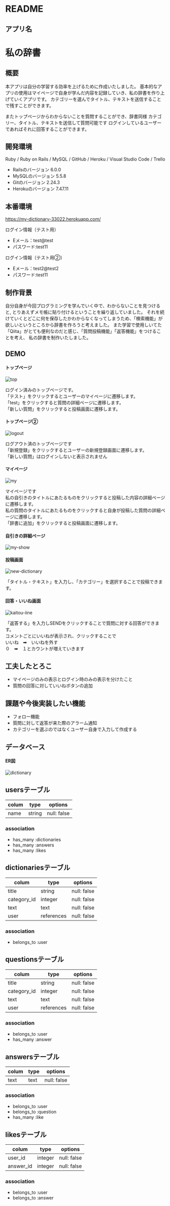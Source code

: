 # README

## アプリ名
<h1>私の辞書</h1>

##  概要
本アプリは自分の学習する効率を上げるために作成いたしました。
基本的なアプリの使用はマイページで自身が学んだ内容を記録していき、私の辞書を作り上げていくアプリです。
カテゴリーを選んでタイトル、テキストを送信することで残すことができます。

またトップページからわからないことを質問することができ、辞書同様
カテゴリー、タイトル、テキストを送信して質問可能です
ログインしているユーザーであればそれに回答することができます。

## 開発環境
Ruby / Ruby on Rails / MySQL / GitHub / Heroku / Visual Studio Code / Trello
- Railsのバージョン 6.0.0
- MySQLのバージョン 5.5.8
- Gitのバージョン 2.24.3
- Herokuのバージョン 7.47.11

## 本番環境
https://my-dictionary-33022.herokuapp.com/

ログイン情報（テスト用）
- Eメール：test@test
- パスワード:test11

ログイン情報（テスト用②）
- Eメール：test2@test2
- パスワード:test11

## 制作背景
自分自身が今回プログラミングを学んでいく中で、わからないことを見つけると,
とりあえずメモ帳に貼り付けるということを繰り返していました。
それを続けていくとどこに何を保存したかわからなくなってしまうため、「検索機能」が欲しいというところから辞書を作ろうと考えました。
また学習で使用しいてた「Qiita」がとても便利なのだと感じ、「質問投稿機能」「返答機能」をつけることを考え、
私の辞書を制作いたしました。

## DEMO

#### トップページ
![top](https://user-images.githubusercontent.com/75667929/106578207-9ed75c80-6582-11eb-9b0b-872fbddbd56f.png)

ログイン済みのトップページです。  
「テスト」をクリックするとユーザーのマイページに遷移します。  
「test」をクリックすると質問の詳細ページに遷移します。  
「新しい質問」をクリックすると投稿画面に遷移します。  

#### トップページ②
![logout](https://user-images.githubusercontent.com/75667929/106578386-cb8b7400-6582-11eb-9480-29e922e744d2.png)

ログアウト済のトップページです  
「新規登録」をクリックするとユーザーの新規登録画面に遷移します。  
「新しい質問」はログインしないと表示されません  

#### マイページ
![my](https://user-images.githubusercontent.com/75667929/106578437-d9d99000-6582-11eb-93dc-75e987e0c43b.png)

マイページです  
私の自引きのタイトルにあたるものをクリックすると投稿した内容の詳細ページに遷移します。  
私の質問のタイトルにあたるものをクリックすると自身が投稿した質問の詳細ページに遷移します。  
「辞書に追加」をクリックすると投稿画面に遷移します。  

#### 自引きの詳細ページ
![my-show](https://user-images.githubusercontent.com/75667929/106579498-1f4a8d00-6584-11eb-9779-0f3c980308e8.png)


#### 投稿画面
![new-dictionary](https://user-images.githubusercontent.com/75667929/106576952-17d5b480-6581-11eb-9069-889d372c1173.png)

「タイトル・テキスト」を入力し、「カテゴリー」を選択することで投稿できます。  

#### 回答・いいね画面
![kaitou-iine](https://user-images.githubusercontent.com/75667929/106577015-30de6580-6581-11eb-9a72-b8422b883ce6.png)

「返答する」を入力しSENDをクリックすることで質問に対する回答ができます。  
コメントごとにいいねが表示され、クリックすることで  
いいね　➡︎　いいねを外す  
０　➡︎　１とカウントが増えていきます  




## 工夫したとろこ
- マイページのみの表示とログイン時のみの表示を分けたこと
- 質問の回答に対していいねボタンの追加

## 課題や今後実装したい機能
- フォロー機能
- 質問に対して返答が来た際のアラーム通知
- カテゴリーを選ぶのではなくユーザー自身で入力して作成する

## データベース

#### ER図
![dictionary](https://user-images.githubusercontent.com/75667929/106585029-3d1af080-658a-11eb-9100-208ec665113b.png)


## usersテーブル

| colum   | type    | options      
|---------|---------|--------------
| name    | string  | null: false  

### association
- has_many :dictionaries
- has_many :answers
- has_many :likes

## dictionariesテーブル

| colum       | type       | options
|-------------|------------|--------------
| title       | string     | null: false
| category_id | integer    | null: false
| text        | text       | null: false
| user        | references | null: false

### association
- belongs_to :user

## questionsテーブル

| colum       | type       | options
|-------------|------------|--------------
| title       | string     | null: false
| category_id | integer    | null: false
| text        | text       | null: false
| user        | references | null: false

### association
- belongs_to :user
- has_many :answer

## answersテーブル

| colum       | type       | options
|-------------|------------|--------------
| text        | text       | null: false

### association
- belongs_to :user
- belongs_to :question
- has_many :like

## likesテーブル

| colum       | type       | options
|-------------|------------|--------------
| user_id     | integer    | null: false
| answer_id   | integer    | null: false

### association
- belongs_to :user
- belongs_to :answer

